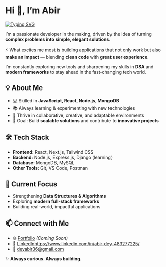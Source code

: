 # Hi 👋, I’m Abir

[![Typing SVG](https://readme-typing-svg.herokuapp.com?font=Fira+Code&size=24&pause=1000&color=00C2FF&width=435&lines=Aspiring+Full+Stack+Developer)](https://git.io/typing-svg)

I’m a passionate developer in the making, driven by the idea of turning **complex problems into simple, elegant solutions**.

⚡ What excites me most is building applications that not only work but also **make an impact** — blending **clean code** with **great user experience**.

I’m constantly exploring new tools and sharpening my skills in **DSA** and **modern frameworks** to stay ahead in the fast-changing tech world.



## 💡 About Me

* 💻 Skilled in **JavaScript, React, Node.js, MongoDB**
* 📚 Always learning & experimenting with new technologies
* 🤝 Thrive in collaborative, creative, and adaptable environments
* 🎯 Goal: Build **scalable solutions** and contribute to **innovative projects**



## 🛠️ Tech Stack

* **Frontend:** React, Next.js, Tailwind CSS
* **Backend:** Node.js, Express.js, Django (learning)
* **Database:** MongoDB, MySQL
* **Other Tools:** Git, VS Code, Postman



## 🌟 Current Focus

* Strengthening **Data Structures & Algorithms**
* Exploring **modern full-stack frameworks**
* Building real-world, impactful applications


## 📫 Connect with Me

* 🌐 [Portfolio](#) *(Coming Soon)*
* 💼 [LinkedIn](#)https://www.linkedin.com/in/abir-dey-483277225/
* 📧 [deyabir36@gmail.com](mailto:deyabir36@gmail.com)



✨ **Always curious. Always building.**




